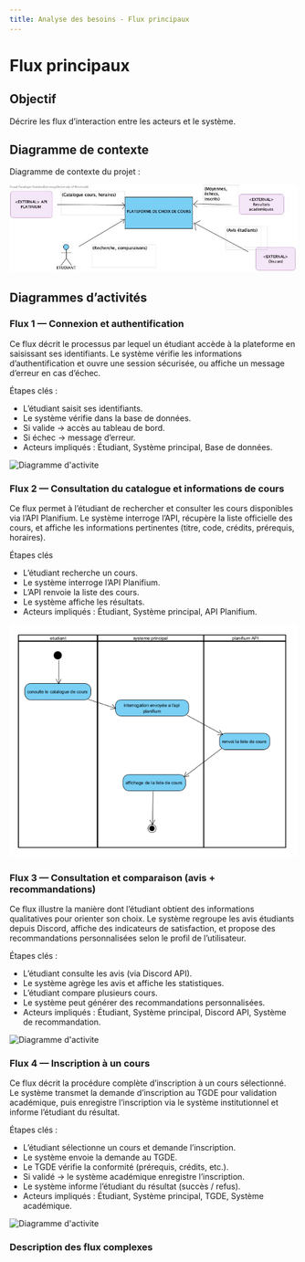 ```yaml
---
title: Analyse des besoins - Flux principaux
---
```


# Flux principaux

## Objectif

Décrire les flux d’interaction entre les acteurs et le système.

## Diagramme de contexte

Diagramme de contexte du projet :

![Diagramme de contexte](diagrammes/diagramme-contexte.jpg)

## Diagrammes d’activités



### Flux 1 — Connexion et authentification
Ce flux décrit le processus par lequel un étudiant accède à la plateforme en saisissant ses identifiants.
Le système vérifie les informations d’authentification et ouvre une session sécurisée, ou affiche un message d’erreur en cas d’échec.

Étapes clés :

- L’étudiant saisit ses identifiants.
- Le système vérifie dans la base de données.
- Si valide → accès au tableau de bord.
- Si échec → message d’erreur.
- Acteurs impliqués : Étudiant, Système principal, Base de données.

![Diagramme d'activite](diagrammes/diagrammeactivité1.png)

### Flux 2 — Consultation du catalogue et informations de cours
Ce flux permet à l’étudiant de rechercher et consulter les cours disponibles via l’API Planifium.
Le système interroge l’API, récupère la liste officielle des cours, et affiche les informations pertinentes (titre, code, crédits, prérequis, horaires).

Étapes clés

- L’étudiant recherche un cours.
- Le système interroge l’API Planifium.
- L’API renvoie la liste des cours.
- Le système affiche les résultats.
- Acteurs impliqués : Étudiant, Système principal, API Planifium.

![Diagramme d'activite](diagrammes/diagramme-d'activite-planifium.png)

### Flux 3 — Consultation et comparaison (avis + recommandations)
Ce flux illustre la manière dont l’étudiant obtient des informations qualitatives pour orienter son choix.
Le système regroupe les avis étudiants depuis Discord, affiche des indicateurs de satisfaction, et propose des recommandations personnalisées selon le profil de l’utilisateur.

Étapes clés :

- L’étudiant consulte les avis (via Discord API).
- Le système agrège les avis et affiche les statistiques.
- L’étudiant compare plusieurs cours.
- Le système peut générer des recommandations personnalisées.
- Acteurs impliqués : Étudiant, Système principal, Discord API, Système de recommandation.

![Diagramme d'activite](diagrammes/diagrammeactivité3.jpg)

### Flux 4 — Inscription à un cours
Ce flux décrit la procédure complète d’inscription à un cours sélectionné.
Le système transmet la demande d’inscription au TGDE pour validation académique, puis enregistre l’inscription via le système institutionnel et informe l’étudiant du résultat.

Étapes clés :

- L’étudiant sélectionne un cours et demande l’inscription.
- Le système envoie la demande au TGDE.
- Le TGDE vérifie la conformité (prérequis, crédits, etc.).
- Si validé → le système académique enregistre l’inscription.
- Le système informe l’étudiant du résultat (succès / refus).
- Acteurs impliqués : Étudiant, Système principal, TGDE, Système académique.

![Diagramme d'activite](diagrammes/diagrammeactivité4.jpg)
### Description des flux complexes

